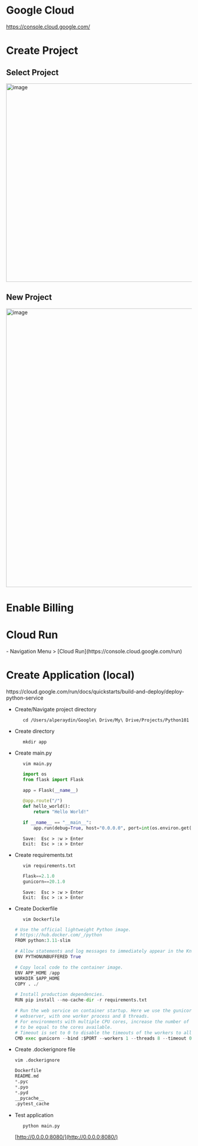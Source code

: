 <h1>Google Cloud</h1>

   https://console.cloud.google.com/


<h1>Create Project</h1>

<h2>Select Project</h2>

  <img width="537" alt="image" src="https://github.com/alperaydyn/python1001/assets/7874545/89bac9d4-0a8e-417d-8d6a-f928f8629e1f">
<h2>New Project</h2>

  <img width="754" alt="image" src="https://github.com/alperaydyn/python1001/assets/7874545/138f5d31-75d2-4bb0-81fd-c6411f4fe0e9">

<h1>Enable Billing</h1>

<h1>Cloud Run</h1>
  - Navigation Menu > [Cloud Run](https://console.cloud.google.com/run)

<h1>Create Application (local)</h1>
https://cloud.google.com/run/docs/quickstarts/build-and-deploy/deploy-python-service

<ul>
   <li>Create/Navigate project directory 

```
   cd /Users/alperaydin/Google\ Drive/My\ Drive/Projects/Python101
```
   <li> Create directory 
      
```
   mkdir app
```
   <li> Create main.py
      
```
   vim main.py
``` 
```python
   import os
   from flask import Flask

   app = Flask(__name__)

   @app.route("/")
   def hello_world():
       return "Hello World!"

   if __name__ == "__main__":
       app.run(debug=True, host="0.0.0.0", port=int(os.environ.get("PORT", 8080)))   
```
```
   Save:  Esc > :w > Enter
   Exit:  Esc > :x > Enter
```
   <li> Create requirements.txt

```
   vim requirements.txt
``` 
```python
   Flask==2.1.0
   gunicorn==20.1.0
``` 
```
   Save:  Esc > :w > Enter
   Exit:  Esc > :x > Enter
```
      
   <li> Create Dockerfile
      
```
   vim Dockerfile
``` 
```python
# Use the official lightweight Python image.
# https://hub.docker.com/_/python
FROM python:3.11-slim

# Allow statements and log messages to immediately appear in the Knative logs
ENV PYTHONUNBUFFERED True

# Copy local code to the container image.
ENV APP_HOME /app
WORKDIR $APP_HOME
COPY . ./

# Install production dependencies.
RUN pip install --no-cache-dir -r requirements.txt

# Run the web service on container startup. Here we use the gunicorn
# webserver, with one worker process and 8 threads.
# For environments with multiple CPU cores, increase the number of workers
# to be equal to the cores available.
# Timeout is set to 0 to disable the timeouts of the workers to allow Cloud Run to handle instance scaling.
CMD exec gunicorn --bind :$PORT --workers 1 --threads 8 --timeout 0 main:app
```
      
   <li> Create .dockerignore file
      
```
vim .dockerignore
``` 
```python
Dockerfile
README.md
*.pyc
*.pyo
*.pyd
__pycache__
.pytest_cache
```
     
   <li> Test application </li>
   
```
   python main.py
```
   
   [http://0.0.0.0:8080/](http://0.0.0.0:8080/)

   
</ul>

